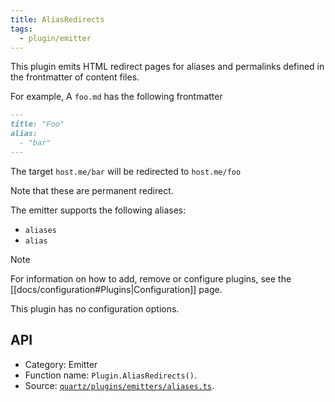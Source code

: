```yaml
---
title: AliasRedirects
tags:
  - plugin/emitter
---
```


This plugin emits HTML redirect pages for aliases and permalinks defined in the frontmatter of content files.

For example, A `foo.md` has the following frontmatter

```md title="foo.md"
---
title: "Foo"
alias:
  - "bar"
---
```

The target `host.me/bar` will be redirected to `host.me/foo`

Note that these are permanent redirect.

The emitter supports the following aliases:

- `aliases`
- `alias`

> [!note]
> For information on how to add, remove or configure plugins, see the [[docs/configuration#Plugins|Configuration]] page.

This plugin has no configuration options.

## API

- Category: Emitter
- Function name: `Plugin.AliasRedirects()`.
- Source: [`quartz/plugins/emitters/aliases.ts`](https://github.com/jackyzha0/quartz/blob/v4/quartz/plugins/emitters/aliases.ts).
